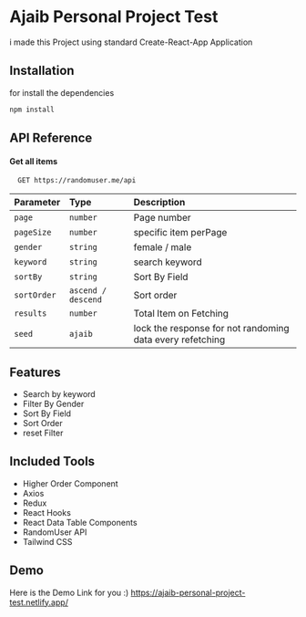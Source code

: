 
# Ajaib Personal Project Test

i made this Project using standard Create-React-App Application

## Installation

for install the dependencies

```bash
npm install
```


## API Reference

#### Get all items

```http
  GET https://randomuser.me/api
```

| Parameter | Type     | Description                |
| :-------- | :------- | :------------------------- |
| `page` | `number` | Page number |
| `pageSize` | `number` | specific item perPage |
| `gender` | `string` | female / male |
| `keyword` | `string` | search keyword |
| `sortBy` | `string` | Sort By Field |
| `sortOrder` | `ascend / descend` | Sort order |
| `results` | `number` | Total Item on Fetching |
| `seed` | `ajaib` | lock the response for not randoming data every refetching |

## Features

- Search by keyword
- Filter By Gender
- Sort By Field
- Sort Order
- reset Filter

## Included Tools

- Higher Order Component
- Axios
- Redux
- React Hooks
- React Data Table Components
- RandomUser API
- Tailwind CSS


## Demo

Here is the Demo Link for you :) https://ajaib-personal-project-test.netlify.app/

